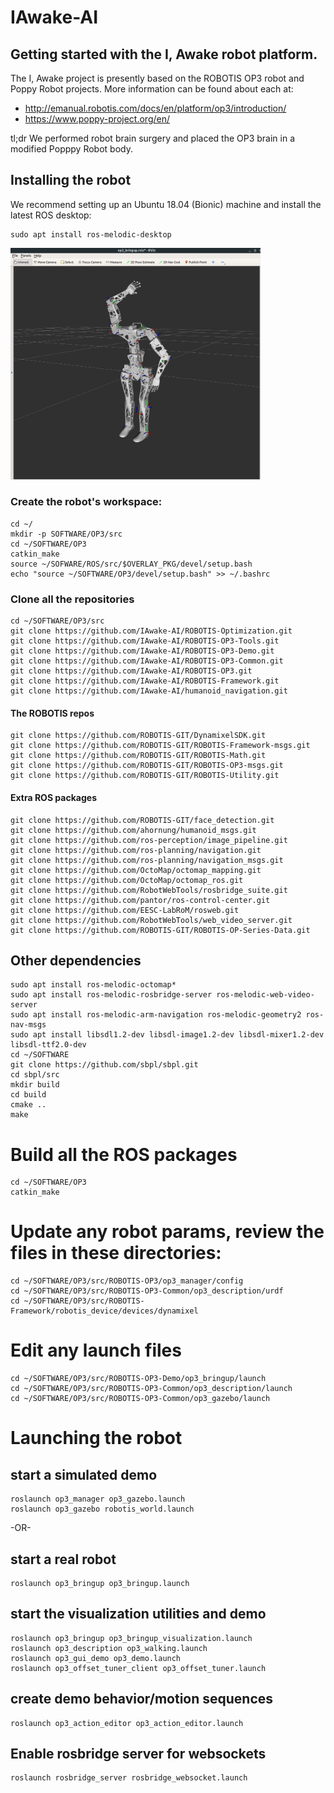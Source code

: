 # IAwake-AI

## Getting started with the I, Awake robot platform.

The I, Awake project is presently based on the ROBOTIS OP3 robot and Poppy Robot projects.  More information can be found about each at:

* http://emanual.robotis.com/docs/en/platform/op3/introduction/
* https://www.poppy-project.org/en/

tl;dr We performed robot brain surgery and placed the OP3 brain in a modified Popppy Robot body.

## Installing the robot

We recommend setting up an Ubuntu 18.04 (Bionic) machine and install the latest ROS desktop:

```
sudo apt install ros-melodic-desktop
```

<img src="static/images/IAwake_bringup_rviz_ROS.png" alt="I, Awake Rviz" width="400px"/>


### Create the robot's workspace:
```
cd ~/
mkdir -p SOFTWARE/OP3/src
cd ~/SOFTWARE/OP3
catkin_make
source ~/SOFWARE/ROS/src/$OVERLAY_PKG/devel/setup.bash
echo "source ~/SOFTWARE/OP3/devel/setup.bash" >> ~/.bashrc
```

### Clone all the repositories
```
cd ~/SOFTWARE/OP3/src
git clone https://github.com/IAwake-AI/ROBOTIS-Optimization.git
git clone https://github.com/IAwake-AI/ROBOTIS-OP3-Tools.git
git clone https://github.com/IAwake-AI/ROBOTIS-OP3-Demo.git
git clone https://github.com/IAwake-AI/ROBOTIS-OP3-Common.git
git clone https://github.com/IAwake-AI/ROBOTIS-OP3.git
git clone https://github.com/IAwake-AI/ROBOTIS-Framework.git
git clone https://github.com/IAwake-AI/humanoid_navigation.git
```

#### The ROBOTIS repos
```
git clone https://github.com/ROBOTIS-GIT/DynamixelSDK.git
git clone https://github.com/ROBOTIS-GIT/ROBOTIS-Framework-msgs.git
git clone https://github.com/ROBOTIS-GIT/ROBOTIS-Math.git
git clone https://github.com/ROBOTIS-GIT/ROBOTIS-OP3-msgs.git
git clone https://github.com/ROBOTIS-GIT/ROBOTIS-Utility.git

```

#### Extra ROS packages
```
git clone https://github.com/ROBOTIS-GIT/face_detection.git
git clone https://github.com/ahornung/humanoid_msgs.git
git clone https://github.com/ros-perception/image_pipeline.git
git clone https://github.com/ros-planning/navigation.git
git clone https://github.com/ros-planning/navigation_msgs.git
git clone https://github.com/OctoMap/octomap_mapping.git
git clone https://github.com/OctoMap/octomap_ros.git
git clone https://github.com/RobotWebTools/rosbridge_suite.git
git clone https://github.com/pantor/ros-control-center.git
git clone https://github.com/EESC-LabRoM/rosweb.git
git clone https://github.com/RobotWebTools/web_video_server.git
git clone https://github.com/ROBOTIS-GIT/ROBOTIS-OP-Series-Data.git
```

## Other dependencies
```
sudo apt install ros-melodic-octomap* 
sudo apt install ros-melodic-rosbridge-server ros-melodic-web-video-server
sudo apt install ros-melodic-arm-navigation ros-melodic-geometry2 ros-nav-msgs
sudo apt install libsdl1.2-dev libsdl-image1.2-dev libsdl-mixer1.2-dev libsdl-ttf2.0-dev
cd ~/SOFTWARE
git clone https://github.com/sbpl/sbpl.git
cd sbpl/src
mkdir build
cd build
cmake ..
make
```





# Build all the ROS packages
```
cd ~/SOFTWARE/OP3
catkin_make
```


# Update any robot params, review the files in these directories:
```
cd ~/SOFTWARE/OP3/src/ROBOTIS-OP3/op3_manager/config
cd ~/SOFTWARE/OP3/src/ROBOTIS-OP3-Common/op3_description/urdf
cd ~/SOFTWARE/OP3/src/ROBOTIS-Framework/robotis_device/devices/dynamixel
```

# Edit any launch files
```
cd ~/SOFTWARE/OP3/src/ROBOTIS-OP3-Demo/op3_bringup/launch
cd ~/SOFTWARE/OP3/src/ROBOTIS-OP3-Common/op3_description/launch
cd ~/SOFTWARE/OP3/src/ROBOTIS-OP3-Common/op3_gazebo/launch
```


# Launching the robot



## start a simulated demo
```
roslaunch op3_manager op3_gazebo.launch
roslaunch op3_gazebo robotis_world.launch
```

-OR-

## start a real robot
```
roslaunch op3_bringup op3_bringup.launch
```

## start the visualization utilities and demo
```
roslaunch op3_bringup op3_bringup_visualization.launch  
roslaunch op3_description op3_walking.launch
roslaunch op3_gui_demo op3_demo.launch
roslaunch op3_offset_tuner_client op3_offset_tuner.launch
```

## create demo behavior/motion sequences
```
roslaunch op3_action_editor op3_action_editor.launch
```

## Enable rosbridge server for websockets
```
roslaunch rosbridge_server rosbridge_websocket.launch
```


